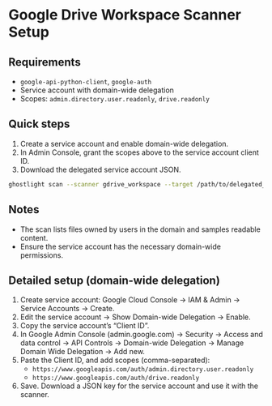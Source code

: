 Google Drive Workspace Scanner Setup
===================================

Requirements
------------
- `google-api-python-client`, `google-auth`
- Service account with domain-wide delegation
- Scopes: `admin.directory.user.readonly`, `drive.readonly`

Quick steps
-----------
1. Create a service account and enable domain-wide delegation.
2. In Admin Console, grant the scopes above to the service account client ID.
3. Download the delegated service account JSON.

```bash
ghostlight scan --scanner gdrive_workspace --target /path/to/delegated_service_account.json
```

Notes
-----
- The scan lists files owned by users in the domain and samples readable content.
- Ensure the service account has the necessary domain-wide permissions.

Detailed setup (domain-wide delegation)
--------------------------------------
1. Create service account: Google Cloud Console → IAM & Admin → Service Accounts → Create.
2. Edit the service account → Show Domain-wide Delegation → Enable.
3. Copy the service account’s “Client ID”.
4. In Google Admin Console (admin.google.com) → Security → Access and data control → API Controls → Domain-wide Delegation → Manage Domain Wide Delegation → Add new.
5. Paste the Client ID, and add scopes (comma-separated):
   - `https://www.googleapis.com/auth/admin.directory.user.readonly`
   - `https://www.googleapis.com/auth/drive.readonly`
6. Save. Download a JSON key for the service account and use it with the scanner.


